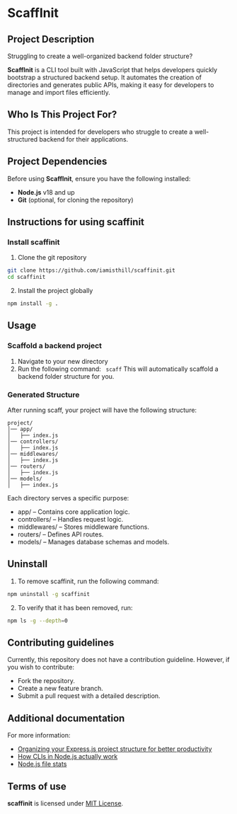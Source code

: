 # ScaffInit

## Project Description
Struggling to create a well-organized backend folder structure?

**ScaffInit** is a CLI tool built with JavaScript that helps developers quickly bootstrap a structured backend setup. It automates the creation of directories and generates public APIs, making it easy for developers to manage and import files efficiently.

## Who Is This Project For?
This project is intended for developers who struggle to create a well-structured backend for their applications.

## Project Dependencies
Before using **ScaffInit**, ensure you have the following installed:

- **Node.js** v18 and up
- **Git** (optional, for cloning the repository)


## Instructions for using scaffinit

### Install scaffinit

1. Clone the git repository
```sh
git clone https://github.com/iamisthill/scaffinit.git
cd scaffinit
```

2. Install the project globally
```sh
npm install -g .
```

## Usage
### Scaffold a backend project
1. Navigate to your new directory
2. Run the following command:
``` scaff```
This will automatically scaffold a backend folder structure for you.
### Generated Structure
After running scaff, your project will have the following structure:
```
project/
│── app/
│   ├── index.js
│── controllers/
│   ├── index.js
│── middlewares/
│   ├── index.js
│── routers/
│   ├── index.js
│── models/
│   ├── index.js

```
Each directory serves a specific purpose:
- app/ – Contains core application logic.
- controllers/ – Handles request logic.
- middlewares/ – Stores middleware functions.
- routers/ – Defines API routes.
- models/ – Manages database schemas and models.

## Uninstall
1. To remove scaffinit, run the following command:
```sh
npm uninstall -g scaffinit
```
2. To verify that it has been removed, run:
```sh
npm ls -g --depth=0
```

## Contributing guidelines
Currently, this repository does not have a contribution guideline. However, if you wish to contribute:
- Fork the repository.
- Create a new feature branch.
- Submit a pull request with a detailed description.

## Additional documentation

For more information:

* [Organizing your Express.js project structure for better productivity](https://blog.logrocket.com/organizing-express-js-project-structure-better-productivity/)
* [How CLIs in Node.js actually work](https://eytanmanor.medium.com/how-clis-in-node-js-actually-work-c26f913a335e)
* [Node.js file stats](https://nodejs.org/en/learn/manipulating-files/nodejs-file-stats)

## Terms of use

**scaffinit** is licensed under [MIT License](LICENSE.md).

